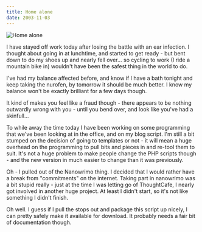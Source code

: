```yaml
---
title: Home alone
date: 2003-11-03
---
```


![Home alone](https://source.unsplash.com/hopX_jpVtRM/1600x900)

I have stayed off work today after losing the battle with an ear infection. I thought about going in at lunchtime, and started to get ready - but bent down to do my shoes up and nearly fell over... so cycling to work (I ride a mountain bike in) wouldn't have been the safest thing in the world to do.

I've had my balance affected before, and know if I have a bath tonight and keep taking the nurofen, by tomorrow it should be much better. I know my balance won't be exactly brilliant for a few days though.

It kind of makes you feel like a fraud though - there appears to be nothing outwardly wrong with you - until you bend over, and look like you've had a skinfull...

To while away the time today I have been working on some programming that we've been looking at in the office, and on my blog script. I'm still a bit stumped on the decision of going to templates or not - it will mean a huge overhead on the programming to pull bits and pieces in and re-tool them to suit. It's not a huge problem to make people change the PHP scripts though - and the new version in much easier to change than it was previously.

Oh - I pulled out of the Nanowrimo thing. I decided that I would rather have a break from "commitments" on the internet. Taking part in nanowrimo was a bit stupid really - just at the time I was letting go of ThoughtCafe, I nearly got involved in another huge project. At least I didn't start, so it's not like something I didn't finish.

Oh well. I guess if I pull the stops out and package this script up nicely, I can pretty safely make it available for download. It probably needs a fair bit of documentation though.
